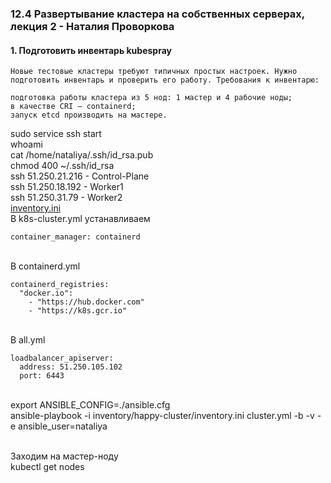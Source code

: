 ### 12.4 Развертывание кластера на собственных серверах, лекция 2 - Наталия Проворкова
#### 1. Подготовить инвентарь kubespray
```
Новые тестовые кластеры требуют типичных простых настроек. Нужно подготовить инвентарь и проверить его работу. Требования к инвентарю:

подготовка работы кластера из 5 нод: 1 мастер и 4 рабочие ноды;
в качестве CRI — containerd;
запуск etcd производить на мастере.
```
sudo service ssh start
<br>whoami
<br>cat /home/nataliya/.ssh/id_rsa.pub
<br>chmod 400 ~/.ssh/id_rsa
<br>ssh 51.250.21.216 - Control-Plane
<br>ssh 51.250.18.192 - Worker1
<br>ssh 51.250.31.79 - Worker2
<br>[inventory.ini](inventory/happy-cluster/deployment.yaml)
<br>В k8s-cluster.yml устанавливаем 
```
container_manager: containerd
```
<br>В containerd.yml
```
containerd_registries:
  "docker.io":
    - "https://hub.docker.com"
    - "https://k8s.gcr.io"
```
<br>В all.yml
```
loadbalancer_apiserver:
  address: 51.250.105.102
  port: 6443
```
<br>export ANSIBLE_CONFIG=./ansible.cfg
<br>ansible-playbook -i inventory/happy-cluster/inventory.ini cluster.yml -b -v -e ansible_user=nataliya

<br>Заходим на мастер-ноду
<br>kubectl get nodes

